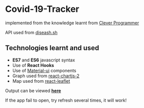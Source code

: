 # Covid-19-Tracker

implemented from the knowledge learnt from [Clever Programmer](https://www.youtube.com/channel/UCqrILQNl5Ed9Dz6CGMyvMTQ)

API used from [diseash.sh](https://disease.sh/docs/)

## Technologies learnt and used
* **ES7** and **ES6** javascript syntax
* Use of **React Hooks**
* Use of [Material-ui](https://material-ui.com/) components
* Graph used from [react-chartjs-2](https://www.npmjs.com/package/react-chartjs-2)
* Map used from [react-leaflet](https://react-leaflet.js.org/)

Output can be viewed [**here**](https://v1-covid-19-tracker.herokuapp.com/)

If the app fail to open, try refresh several times, it will work!
